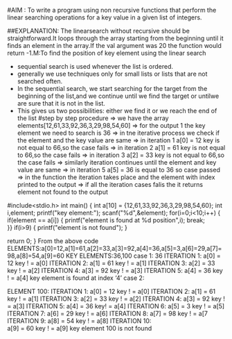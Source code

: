 #AIM : 
To write a program using non recursive functions that perform the linear searching operations for a key value in a given list of integers.

##EXPLANATION:
The linearsearch without recursive should be straightforward.It loops through the array starting from the beginning until it finds an element in the array.If the val argument was 20 the function would return -1.M:To find the position of key element using the linear search
* sequential search is used whenever the list is ordered.
* generally we use techniques only for small lists or lists that are not searched often.
* In the sequential search, we start searching for the target from the beginning of the
list,and we continue until we find the target or untilwe are sure that it is not in the list.
* This gives us two possibilities:
either we find it or
we reach the end of the list
#step by step procedure 
=&gt; we have the array elements[12,61,33,92,36,3,29,98,54,60]
=&gt; for the output 1 the key element we need to search is 36
=&gt; in tne iterative process we check if the element and the key value are same
=&gt; in iteration 1 a[0] = 12 key is not equal to 66,so the case fails
=&gt; in iteration 2 a[1] = 61 key is not equal to 66,so the case fails
=&gt; in iteration 3 a[2] = 33 key is not equal to 66,so the case fails
=&gt; similarly iteration continues until the element and key value are same
=&gt; in iteration 5 a[5] = 36 is equal to 36 so case passed
=&gt; in the function the iteration takes place and the element with index printed to the output
=&gt; if all the iteration cases falis the it returns element not found to the output
  
#include<stdio.h>
int main()
{
	int a[10] = {12,61,33,92,36,3,29,98,54,60};
	int i,element;
	printf("key element:");
	scanf("%d",&element);
	for(i=0;i<10;i++)
	{
		if(element == a[i])
		{
			printf("element is found at %d position",i);
			break;		
		}}
		if(i>9)
		{
			printf("element is not found");
		}
		
return 0;
}
From the above code
ELEMENTS:a[0]=12,a[1]=61,a[2]=33,a[3]=92,a[4]=36,a[5]=3,a[6]=29,a[7]=98,a[8]=54,a[9]=60
KEY ELEMENTS:36,100
case 1: 36
ITERATION 1:
                     a[0] = 12
                     key ! = a[0]
ITERATION 2:
                     a[1] = 61
                     key ! = a[1]
ITERATION 3:
                     a[2] = 33
                     key ! = a[2]
ITERATION 4:
                     a[3] = 92
                     key ! = a[3]
ITERATION 5:
                     a[4] = 36
                     key ! = a[4]
key element is found at index ‘4’
case 2:

ELEMENT 100:
ITERATION 1:
                         a[0] = 12
                         key ! = a[0]
ITERATION 2:
                         a[1] = 61
                         key ! = a[1]
ITERATION 3:
                         a[2] = 33
                         key ! = a[2]
ITERATION 4:
                        a[3] = 92
                        key ! = a[3]
ITERATION 5:
                       a[4] = 36
                     key! = a[4]
ITERATION 6:
                     a[5] = 3
                     key ! = a[5]
ITERATION 7:
                    a[6] = 29
                    key ! = a[6]
ITERATION 8:
                    a[7] = 98
                    key ! = a[7
ITERATION 9:
                    a[8] = 54
                    key ! = a[8]
ITERATION 10:   
                    a[9] = 60
                    key ! = a[9]
key element 100 is not found



